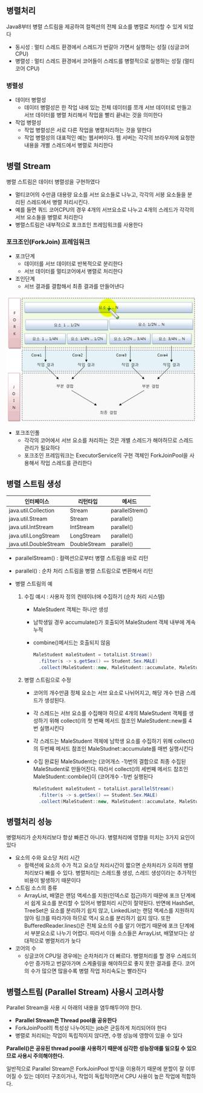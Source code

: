 ## 병렬처리

Java8부터 병렬 스트림을 제공하여 컬렉션의 전체 요소를 병렬로 처리할 수 있게 되었다

- 동시성 : 멀티 스레드 환경에서 스레드가 번갈아 가면서 실행하는 성질 (싱글코어 CPU)
- 병렬성 : 멀티 스레드 환경에서 코어들이 스레드를 병렬적으로 실행하는 성질 (멀티코어 CPU)

### 병렬성

- 데이터 병렬성
  - 데이터 병렬성은 한 작업 내에 있는 전체 데이터를 쪼개 서브 데이터로 만들고 서브 데이터를 병렬 처리해서 작업을 빨리 끝내는 것을 의미한다
- 작업 병렬성
  - 작업 병렬성은 서로 다른 작업을 병렬처리하는 것을 말한다
  - 작업 병렬성의 대표적인 예는 웹서버이다. 웹 서버는 각각의 브라우저에 요청한 내용을 개별 스레드에서 병렬로 처리한다

## 병렬 Stream

병렬 스트림은 데이터 병렬성을 구현하였다

- 멀티코어의 수만큼 대용량 요소를 서브 요소들로 나누고, 각각의 서븡 요소들을 분리된 스레드에서 병렬 처리시킨다.
- 예를 들면 쿼드 코어CPU의 경우 4개의 서브요소로 나누고 4개의 스레드가 각각의 서브 요소들을 병렬로 처리한다
- 병렬스트림은 내부적으로 포크조인 프레임워크를 사용한다



### 포크조인(ForkJoin) 프레임워크

- 포크단계
  - 데이터를 서브 데이터로 반복적으로 분리한다
  - 서브 데이터를 멀티코어에서 병렬로 처리한다
- 조인단계
  - 서브 결과를 결합해서 최종 결과를 만들어낸다

![ForkJoin](./image/forkjoin.png)

- 포크조인풀
  - 각각의 코어에서 서브 요소를 처리하는 것은 개별 스레드가 해야하므로 스레드 관리가 필요하다
  - 포크조인 프레임워크는 ExecutorService의 구현 객체인 ForkJoinPool을 사용해서 작업 스레드를 관리한다

## 병렬 스트림 생성

| 인터페이스             | 리턴타입     | 메서드          |
| ---------------------- | ------------ | --------------- |
| java.util.Collection   | Stream       | parallelStrem() |
| java.util.Stream       | Stream       | parallel()      |
| java.util.IntStream    | IntStream    | parallel()      |
| java.util.LongStream   | LongStream   | parallel()      |
| java.util.DoubleStream | DoubleStream | parallel()      |

- parallelStream() : 컬렉션으로부터 병렬 스트림을 바로 리턴

- parallel() : 순차 처리 스트림을 병렬 스트림으로 변환해서 리턴

- 병렬 스트림의 예

  1. 수집 예시 : 사용자 정의 컨테이너에 수집하기 (순차 처리 시스템)

     - MaleStudent 객체는 하나만 생성

     - 남학생일 경우 accumulate()가 호출되어 MaleStudent 객체 내부에 계속 누적

     - combine()메서드는 호출되지 않음

       ```java
       MaleStudent maleStudent = totalList.Stream()
         .filter(s -> s.getSex() == Student.Sex.MALE)
         .collect(MaleStudent::new, MaleStudent::accumulate, MaleStudent::combine);
       ```

  2. 병렬 스트림으로 수정

     - 코어의 개수만큼 정체 요소는 서브 요소로 나뉘어지고, 해당 개수 만큼 스레드가 생성된다.

     - 각 스레드는 서브 요소를 수집해야 하므로 4개의 MaleStudent 객체를 생성하기 위해 collect()의 첫 번째 메서드 참조인 MaleStudent::new를 4번 실행시킨다

     - 각 스레드는 MaleStudent 객체에 남학생 요소를 수집하기 위해 collect()의 두번째 메서드 참조인 MaleStudnet::accumulate를 매번 실행시킨다

     - 수집 완료된 MaleStudent는 (코어개스 -1)번의 결합으로 최종 수집된 MaleStudent로 만들어진다. 따라서 collect()의 세번째 메서드 참조인 MaleStudent::combile()이 (코어개수 -1)번 실행된다

       ```java
       MaleStudent maleStudent = totalList.parallelStream()
         .filter(s -> s.getSex() == Student.Sex.MALE)
         .collect(MaleStudent::new, MaleStudent::accumulate, MaleStudent::combine);
       ```



## 병렬처리 성능

병렬처리가 순차처리보다 항상 빠른건 아니다. 병렬처리에 영향을 미치는 3가지 요인이 있다

- 요소의 수와 요소당 처리 시간
  - 컬렉션에 요소의 수가 적고 요소당 처리시간이 짧으면 순차처리가 오히려 병렬처리보다 빠를 수 있다. 병렬처리는 스레드풀 생성, 스레드 생성이라는 추가적인 비용이 발생하기 때문이다
- 스트림 소스의 종류
  - ArrayList, 배열은 랜덤 액세스를 지원(인덱스로 접근)하기 때문에 포크 단계에서 쉽게 요소를 분리할 수 있어서 병렬처리 시간이 절약된다. 반면에 HashSet, TreeSet은 요소를 분리하기 쉽지 않고, LinkedList는 랜덤 액세스를 지원하지 않아 링크를 따라가야 하므로 역시 요소를 분리하기 쉽지 않다. 또한 BufferedReader.lines()은 전체 요소의 수를 알기 어렵기 때문에 포크 단계에서 부분요소로 나누기 어렵다. 따라서 이들 소스들은 ArrayList, 배열보다는 상대적으로 병렬처리가 늦다
- 코어의 수
  - 싱글코어 CPU일 경우에는 순차처리가 더 빠르다. 병렬처리를 할 경우 스레드의 수만 증가하고 번갈아가며 스케줄링을 해야하므로 좋지 못한 결과를 준다. 코어의 수가 많으면 많을수록 병렬 작업 처리속도는 빨라진다



## 병렬스트림 (Parallel Stream) 사용시 고려사항

Parallel Stream을 사용 시 아래의 내용을 염두해두어야 한다.

- **Parallel Stream은 Thread pool을 공유한다**
- ForkJoinPool의 특성상 나누어지는 job은 균등하게 처리되어야 한다
- 병렬로 처리되는 작업이 독립적이지 않다면, 수행 성능에 영향이 있을 수 있다

**Parallel()은 공유된 thread pool을 사용하기 때문에 심각한 성능장애를 일으킬 수 있으므로 사용시 주의해야한다.** 

일반적으로 Parallel Stream은 ForkJoinPool 방식을 이용하기 때문에 분할이 잘 이루어질 수 있는 데이터 구조이거나, 작업이 독립적이면서 CPU 사용이 높은 작업에 적합하다.

